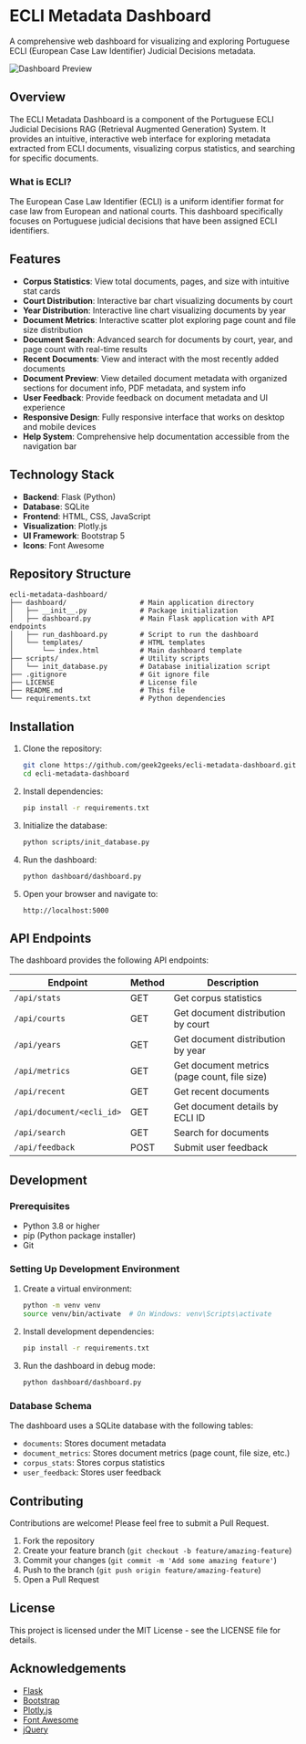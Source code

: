 # ECLI Metadata Dashboard

A comprehensive web dashboard for visualizing and exploring Portuguese ECLI (European Case Law Identifier) Judicial Decisions metadata.

![Dashboard Preview](https://via.placeholder.com/800x450?text=ECLI+Metadata+Dashboard)

## Overview

The ECLI Metadata Dashboard is a component of the Portuguese ECLI Judicial Decisions RAG (Retrieval Augmented Generation) System. It provides an intuitive, interactive web interface for exploring metadata extracted from ECLI documents, visualizing corpus statistics, and searching for specific documents.

### What is ECLI?

The European Case Law Identifier (ECLI) is a uniform identifier format for case law from European and national courts. This dashboard specifically focuses on Portuguese judicial decisions that have been assigned ECLI identifiers.

## Features

- **Corpus Statistics**: View total documents, pages, and size with intuitive stat cards
- **Court Distribution**: Interactive bar chart visualizing documents by court
- **Year Distribution**: Interactive line chart visualizing documents by year
- **Document Metrics**: Interactive scatter plot exploring page count and file size distribution
- **Document Search**: Advanced search for documents by court, year, and page count with real-time results
- **Recent Documents**: View and interact with the most recently added documents
- **Document Preview**: View detailed document metadata with organized sections for document info, PDF metadata, and system info
- **User Feedback**: Provide feedback on document metadata and UI experience
- **Responsive Design**: Fully responsive interface that works on desktop and mobile devices
- **Help System**: Comprehensive help documentation accessible from the navigation bar

## Technology Stack

- **Backend**: Flask (Python)
- **Database**: SQLite
- **Frontend**: HTML, CSS, JavaScript
- **Visualization**: Plotly.js
- **UI Framework**: Bootstrap 5
- **Icons**: Font Awesome

## Repository Structure

```
ecli-metadata-dashboard/
├── dashboard/                  # Main application directory
│   ├── __init__.py             # Package initialization
│   ├── dashboard.py            # Main Flask application with API endpoints
│   ├── run_dashboard.py        # Script to run the dashboard
│   └── templates/              # HTML templates
│       └── index.html          # Main dashboard template
├── scripts/                    # Utility scripts
│   └── init_database.py        # Database initialization script
├── .gitignore                  # Git ignore file
├── LICENSE                     # License file
├── README.md                   # This file
└── requirements.txt            # Python dependencies
```

## Installation

1. Clone the repository:
   ```bash
   git clone https://github.com/geek2geeks/ecli-metadata-dashboard.git
   cd ecli-metadata-dashboard
   ```

2. Install dependencies:
   ```bash
   pip install -r requirements.txt
   ```

3. Initialize the database:
   ```bash
   python scripts/init_database.py
   ```

4. Run the dashboard:
   ```bash
   python dashboard/dashboard.py
   ```

5. Open your browser and navigate to:
   ```
   http://localhost:5000
   ```

## API Endpoints

The dashboard provides the following API endpoints:

| Endpoint | Method | Description |
|----------|--------|-------------|
| `/api/stats` | GET | Get corpus statistics |
| `/api/courts` | GET | Get document distribution by court |
| `/api/years` | GET | Get document distribution by year |
| `/api/metrics` | GET | Get document metrics (page count, file size) |
| `/api/recent` | GET | Get recent documents |
| `/api/document/<ecli_id>` | GET | Get document details by ECLI ID |
| `/api/search` | GET | Search for documents |
| `/api/feedback` | POST | Submit user feedback |

## Development

### Prerequisites

- Python 3.8 or higher
- pip (Python package installer)
- Git

### Setting Up Development Environment

1. Create a virtual environment:
   ```bash
   python -m venv venv
   source venv/bin/activate  # On Windows: venv\Scripts\activate
   ```

2. Install development dependencies:
   ```bash
   pip install -r requirements.txt
   ```

3. Run the dashboard in debug mode:
   ```bash
   python dashboard/dashboard.py
   ```

### Database Schema

The dashboard uses a SQLite database with the following tables:

- `documents`: Stores document metadata
- `document_metrics`: Stores document metrics (page count, file size, etc.)
- `corpus_stats`: Stores corpus statistics
- `user_feedback`: Stores user feedback

## Contributing

Contributions are welcome! Please feel free to submit a Pull Request.

1. Fork the repository
2. Create your feature branch (`git checkout -b feature/amazing-feature`)
3. Commit your changes (`git commit -m 'Add some amazing feature'`)
4. Push to the branch (`git push origin feature/amazing-feature`)
5. Open a Pull Request

## License

This project is licensed under the MIT License - see the LICENSE file for details.

## Acknowledgements

- [Flask](https://flask.palletsprojects.com/)
- [Bootstrap](https://getbootstrap.com/)
- [Plotly.js](https://plotly.com/javascript/)
- [Font Awesome](https://fontawesome.com/)
- [jQuery](https://jquery.com/)